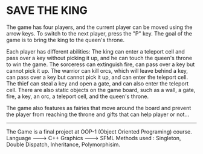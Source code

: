 # SAVE THE KING

The game has four players, and the current player can be moved using the arrow keys.
To switch to the next player, press the "P" key. The goal of the game is to bring 
the king to the queen's throne.

Each player has different abilities:
The king can enter a teleport cell and pass over a key without picking it up,
and he can touch the queen's throne to win the game.
The sorceress can extinguish fire, can pass over a key but cannot pick it up.
The warrior can kill orcs, which will leave behind a key, can pass over a key
but cannot pick it up, and can enter the teleport cell.
The thief can steal a key and open a gate, and can also enter the teleport cell.
There are also static objects on the game board, such as a wall, a gate, 
fire, a key, an orc, a teleport cell, and the queen's throne.

The game also features as fairies that move around the board and prevent the player
from reaching the throne and gifts that can help player or not...

----------------------------------------------------------------------------------------

The Game is a final project at OOP-1 (Object Oriented Programing) course.
Language ---> C++ Graphics ---> SFML Methods used : Singleton, Double Dispatch, Inheritance, Polymorphisim.
